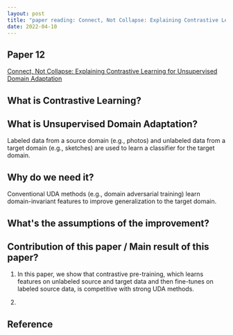 ```yaml
---
layout: post
title: "paper reading: Connect, Not Collapse: Explaining Contrastive Learning for Unsupervised Domain Adaptation"
date: 2022-04-10
---
```


## Paper 12

[Connect, Not Collapse: Explaining Contrastive Learning for Unsupervised Domain Adaptation](https://arxiv.org/pdf/2204.00570.pdf)

## What is Contrastive Learning?

## What is Unsupervised Domain Adaptation?

Labeled data from a source domain (e.g., photos) and unlabeled data from a target domain (e.g., sketches) are used to learn a classifier for the target domain.

## Why do we need it?

Conventional UDA methods (e.g., domain adversarial training) learn domain-invariant features to improve generalization to the target domain.



## What's the assumptions of the improvement?



## Contribution of this paper / Main result of this paper?

1. In this paper, we show that contrastive pre-training, which learns features on unlabeled source and target data and then fine-tunes on labeled source data, is competitive with strong UDA methods.

2.

## Reference
